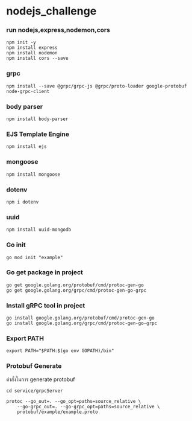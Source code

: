 # nodejs_challenge

### run nodejs,express,nodemon,cors
```
npm init -y
npm install express
npm install nodemon
npm install cors --save
```

### grpc
```
npm install --save @grpc/grpc-js @grpc/proto-loader google-protobuf node-grpc-client
```

### body parser
```
npm install body-parser
```

### EJS Template Engine
```
npm install ejs
```

### mongoose
```
npm install mongoose
```

### dotenv
```
npm i dotenv
```

### uuid
```
npm install uuid-mongodb
```

### Go init
```
go mod init "example"
```
### Go get package in project
```
go get google.golang.org/protobuf/cmd/protoc-gen-go
go get google.golang.org/grpc/cmd/protoc-gen-go-grpc
```

### Install gRPC tool in project
```
go install google.golang.org/protobuf/cmd/protoc-gen-go
go install google.golang.org/grpc/cmd/protoc-gen-go-grpc
```

### Export PATH
```
export PATH="$PATH:$(go env GOPATH)/bin"
```
### Protobuf Generate
คำสั่งในการ generate protobuf
```
cd service/grpcServer

protoc --go_out=. --go_opt=paths=source_relative \
    --go-grpc_out=. --go-grpc_opt=paths=source_relative \
    protobuf/example/example.proto
```